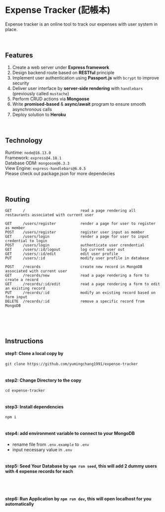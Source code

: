 # Expense Tracker (記帳本)
Expense tracker is an online tool to track our expenses with user system in place.
<br><br><br>

## Features
1. Create a web server under **Express framework**
2. Design backend route based on **RESTful** principle
3. Implement user authentication using **Passport.js** with `bcrypt` to improve security
4. Deliver user interface by **server-side rendering** with `handlebars` (previously called `mustache`)
5. Perform CRUD actions via **Mongoose**
6. Write **promised-based** & **async/await** program to ensure smooth asynchronous calls
7. Deploy solution to **Heroku**
<br><br><br>

## Technology
Runtime: `node@16.13.0` <br>
Framework: `express@4.18.1` <br>
Database ODM: `mongoose@6.3.3` <br>
View Engine: `express-handlebars@6.0.5` <br>
Please check out package.json for more dependecies
<br><br><br>

## Routing
```
GET     /                         read a page rendering all restaurants associated with current user

GET     /users/register           render a page for user to register as member
POST    /users/register           register user input as member
GET     /users/login              render a page for user to input credential to login
POST    /users/login              authenticate user crendential
GET     /users/:id/logout         log current user out
GET     /users/:id/edit           edit user profile
PUT     /users/:id                modify user profile in database

POST    /records                  create new record in MongoDB associated with current user
GET     /records/new              read a page rendering a form to create a record
GET     /records/:id/edit         read a page rendering a form to edit an existing record
PUT     /records/:id              modify an existing record based on form input
DELETE  /records/:id              remove a specific record from MongoDB

```
<br><br><br>

## Instructions
#### step1: Clone a local copy by
`git clone https://github.com/yumingchang1991/expense-tracker`
<br><br>

#### step2: Change Directory to the copy
`cd expense-tracker`
<br><br>

#### step3: Install dependencies
`npm i`
<br><br>

#### step4: add environment variable to connect to your MongoDB
- rename file from `.env.example` to `.env`
- input necessary value in `.env`
<br><br>

#### step5: **Seed Your Database** by `npm run seed`, this will add 2 dummy users with 4 expense records for each
<br><br>

#### step6: **Run Application** by `npm run dev`, this will open localhost for you automatically
<br><br>
